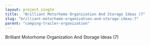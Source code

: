 ```yaml
---
layout: project_single
title:  "Brilliant Motorhome Organization And Storage Ideas (7"
slug: "brilliant-motorhome-organization-and-storage-ideas-7"
parent: "camping-trailer-organization"
---
```

Brilliant Motorhome Organization And Storage Ideas (7)